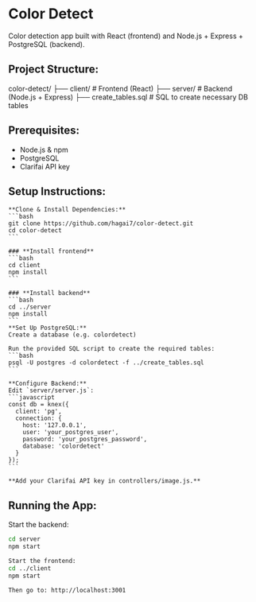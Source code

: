 # **Color Detect**
Color detection app built with React (frontend) and Node.js + Express + PostgreSQL (backend).

## **Project Structure:**
color-detect/
├── client/                   # Frontend (React)
├── server/                   # Backend (Node.js + Express)
├── create_tables.sql         # SQL to create necessary DB tables

## **Prerequisites:**
- Node.js & npm
- PostgreSQL
- Clarifai API key

## **Setup Instructions:**
    **Clone & Install Dependencies:**
    ```bash
    git clone https://github.com/hagai7/color-detect.git
    cd color-detect
    ```

    ### **Install frontend**
    ```bash
    cd client
    npm install
    ```

    ### **Install backend**
    ```bash
    cd ../server
    npm install
    ```
    **Set Up PostgreSQL:**
    Create a database (e.g. colordetect)

    Run the provided SQL script to create the required tables:
    ```bash
    psql -U postgres -d colordetect -f ../create_tables.sql
    ```
    
    **Configure Backend:**
    Edit `server/server.js`:
    ```javascript
    const db = knex({
      client: 'pg',
      connection: {
        host: '127.0.0.1',
        user: 'your_postgres_user',
        password: 'your_postgres_password',
        database: 'colordetect'
      }
    });
    ```

    **Add your Clarifai API key in controllers/image.js.**

## **Running the App:**
Start the backend:
```bash
cd server
npm start

Start the frontend:
cd ../client
npm start

Then go to: http://localhost:3001
